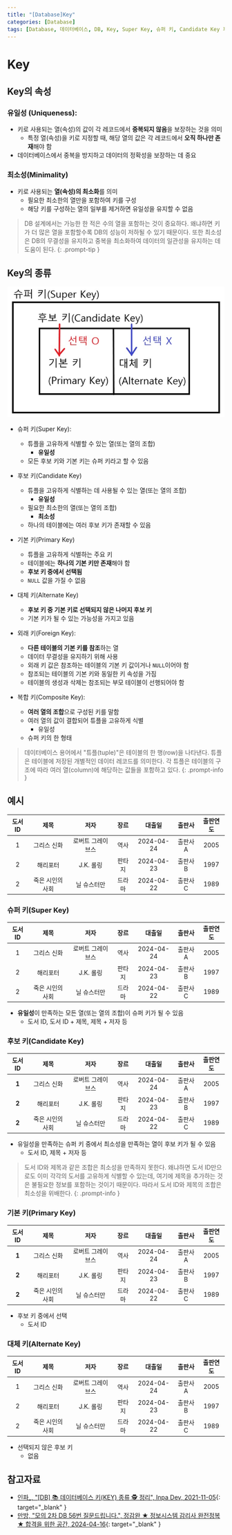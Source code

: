 ```yaml
---
title: "[Database]Key"
categories: [Database]
tags: [Database, 데이터베이스, DB, Key, Super Key, 슈퍼 키, Candidate Key 후보 키, Primary Key, PK, 기본 키, Alternate Key, 대체 키, Foregin Key, 외래 키, Composite Key, 복합 키]
---
```


# Key

## Key의 속성

### 유일성 (Uniqueness):

- 키로 사용되는 열(속성)의 값이 각 레코드에서 **중복되지 않음**을 보장하는 것을 의미
	+ 특정 열(속성)을 키로 지정할 때, 해당 열의 값은 각 레코드에서 **오직 하나만 존재**해야 함
- 데이터베이스에서 중복을 방지하고 데이터의 정확성을 보장하는 데 중요

### 최소성(Minimality)

- 키로 사용되는 **열(속성)의 최소화**를 의미
	+ 필요한 최소한의 열만을 포함하여 키를 구성
	+ 해당 키를 구성하는 열의 일부를 제거하면 유일성을 유지할 수 없음

> DB 설계에서는 가능한 한 적은 수의 열을 포함하는 것이 중요하다. 왜냐하면 키가 더 많은 열을 포함할수록 DB의 성능이 저하될 수 있기 때문이다. 또한 최소성은 DB의 무결성을 유지하고 중복을 최소화하여 데이터의 일관성을 유지하는 데 도움이 된다.
{: .prompt-tip }

## Key의 종류

![01-key-relationship-structure](/assets/img/posts/database/keys/01-key-relationship-structure.jpg)

- 슈퍼 키(Super Key):
	+ 튜플을 고유하게 식별할 수 있는 열(또는 열의 조합)
		* **유일성**
	+ 모든 후보 키와 기본 키는 슈퍼 키라고 할 수 있음

- 후보 키(Candidate Key)
	+ 튜플을 고유하게 식별하는 데 사용될 수 있는 열(또는 열의 조합)
		* **유일성**
	+ 필요한 최소한의 열(또는 열의 조합)
		* **최소성**
	+ 하나의 테이블에는 여러 후보 키가 존재할 수 있음

- 기본 키(Primary Key)
	+ 튜플을 고유하게 식별하는 주요 키
	+ 테이블에는 **하나의 기본 키만 존재**해야 함
	+ **후보 키 중에서 선택됨**
	+ `NULL` 값을 가질 수 없음

- 대체 키(Alternate Key)
	+ **후보 키 중 기본 키로 선택되지 않은 나머지 후보 키**
	+ 기본 키가 될 수 있는 가능성을 가지고 있음

- 외래 키(Foreign Key):
	+ **다른 테이블의 기본 키를 참조**하는 열
	+ 데이터 무결성을 유지하기 위해 사용
	+ 외래 키 값은 참조하는 테이블의 기본 키 값이거나 `NULL`이어야 함
	+ 참조되는 테이블의 기본 키와 동일한 키 속성을 가짐
	+ 테이블의 생성과 삭제는 참조되는 부모 테이블이 선행되어야 함

- 복합 키(Composite Key):
	+ **여러 열의 조합**으로 구성된 키를 말함
	+ 여러 열의 값이 결합되어 튜플을 고유하게 식별
		* 유일성
	+ 슈퍼 키의 한 형태

> 데이터베이스 용어에서 "튜플(tuple)"은 테이블의 한 행(row)을 나타낸다. 튜플은 테이블에 저장된 개별적인 데이터 레코드를 의미한다. 각 튜플은 테이블의 구조에 따라 여러 열(column)에 해당하는 값들을 포함하고 있다.
{: .prompt-info }

## 예시

| 도서ID |	     제목      |        저자       |  장르  |   대출일   |  출판사  | 출판연도 |
|:------:|:---------------:|:----------------:|:------:|:----------:|:-------:|:--------:|
|   1    |    그리스 신화   | 로버트 그레이브스 |  역사  | 2024-04-24 | 출판사A |   2005   |
|   2    |     해리포터     |     J.K. 롤링    | 판타지 | 2024-04-23 | 출판사B |   1997   |
|   2    | 죽은 시인의 사회 |    닐 슈스터만    | 드라마 | 2024-04-22 | 출판사C |   1989   |

### 슈퍼 키(Super Key)

| 도서ID |	     제목       |        저자      |  장르  |   대출일   |  출판사  | 출판연도 |
|:------:|:---------------:|:----------------:|:------:|:----------:|:-------:|:--------:|
|   1    |    그리스 신화   | 로버트 그레이브스 |  역사  | 2024-04-24 | 출판사A |   2005   |
|   2    |     해리포터     |    J.K. 롤링     | 판타지 | 2024-04-23 | 출판사B |   1997   |
|   2    | 죽은 시인의 사회 |    닐 슈스터만    | 드라마 | 2024-04-22 | 출판사C |   1989   |

- **유일성**이 만족하는 모든 열(또는 열의 조합)이 슈퍼 키가 될 수 있음
	+ 도서 ID, 도서 ID + 제목, 제목 + 저자 등

### 후보 키(Candidate Key)

|  도서ID |	     제목       |        저자      |  장르  |   대출일   |  출판사 | 출판연도 |
|:-------:|:--------------:|:----------------:|:------:|:----------:|:------:|:--------:|
|  **1**  |   그리스 신화   | 로버트 그레이브스 |  역사  | 2024-04-24 | 출판사A |   2005   |
|  **2**  |     해리포터    |     J.K. 롤링    | 판타지 | 2024-04-23 | 출판사B |   1997   |
|  **2**  | 죽은 시인의 사회 |    닐 슈스터만   | 드라마 | 2024-04-22 | 출판사C |   1989   |

- 유일성을 만족하는 슈퍼 키 중에서 최소성을 만족하는 열이 후보 키가 될 수 있음
	+ 도서 ID, 제목 + 저자 등

> 도서 ID와 제목과 같은 조합은 최소성을 만족하지 못한다. 왜냐하면 도서 ID만으로도 이미 각각의 도서를 고유하게 식별할 수 있는데, 여기에 제목을 추가하는 것은 불필요한 정보를 포함하는 것이기 때문이다. 따라서 도서 ID와 제목의 조합은 최소성을 위배한다.
{: .prompt-info }

### 기본 키(Primary Key)

| 도서ID |	    제목       |         저자      |  장르  |   대출일   |  출판사  |  출판연도  |
|:------:|:---------------:|:----------------:|:------:|:----------:|:-------:|:----------:|
| **1**  |   그리스 신화    | 로버트 그레이브스 |  역사  | 2024-04-24 | 출판사A |    2005    |
| **2**  |     해리포터     |     J.K. 롤링    | 판타지 | 2024-04-23 | 출판사B |    1997    |
| **2**  | 죽은 시인의 사회 |     닐 슈스터만   | 드라마 | 2024-04-22 | 출판사C |    1989    |

- 후보 키 중에서 선택
	+ 도서 ID

### 대체 키(Alternate Key)

| 도서ID |	     제목      |        저자       |  장르  |   대출일   |  출판사  | 출판연도 |
|:------:|:---------------:|:----------------:|:------:|:----------:|:-------:|:--------:|
|   1    |   그리스 신화    | 로버트 그레이브스 |  역사  | 2024-04-24 | 출판사A |   2005   |
|   2    |     해리포터     |     J.K. 롤링    | 판타지 | 2024-04-23 | 출판사B |   1997   |
|   2    | 죽은 시인의 사회 |    닐 슈스터만    | 드라마 | 2024-04-22 | 출판사C |   1989   |

- 선택되지 않은 후보 키
	+ 없음

## 참고자료

- [인파_, "[DB] 📚 데이터베이스 키(KEY) 종류 🕵️ 정리", Inpa Dev, 2021-11-05](https://inpa.tistory.com/entry/DB-%F0%9F%93%9A-%ED%82%A4KEY-%EC%A2%85%EB%A5%98-%F0%9F%95%B5%EF%B8%8F-%EC%A0%95%EB%A6%AC){: target="_blank" }
- [만방, "모의 2차 DB 56번 질문드립니다.", 정감완 ★ 정보시스템 감리사 완전정복 ★ 합격을 위한 공간, 2024-04-16](https://cafe.naver.com/junggambok/17243?art=ZXh0ZXJuYWwtc2VydmljZS1uYXZlci1zZWFyY2gtY2FmZS1wcg.eyJhbGciOiJIUzI1NiIsInR5cCI6IkpXVCJ9.eyJjYWZlVHlwZSI6IkNBRkVfVVJMIiwiY2FmZVVybCI6Imp1bmdnYW1ib2siLCJhcnRpY2xlSWQiOjE3MjQzLCJpc3N1ZWRBdCI6MTcxNDA0NjE1NzM0MH0.xEUhccAHi9TU2ToFdI5VDv1ln1NXTBp6nOczSDeJYNU){: target="_blank" }